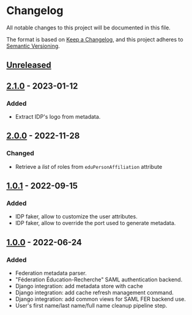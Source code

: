 # Changelog

All notable changes to this project will be documented in this file.

The format is based on
[Keep a Changelog](https://keepachangelog.com/en/1.0.0/),
and this project adheres to
[Semantic Versioning](https://semver.org/spec/v2.0.0.html).

## [Unreleased]


## [2.1.0] - 2023-01-12

### Added
- Extract IDP's logo from metadata.

## [2.0.0] - 2022-11-28

### Changed
- Retrieve a *list* of roles from `eduPersonAffiliation` attribute

## [1.0.1] - 2022-09-15

### Added
- IDP faker, allow to customize the user attributes.
- IDP faker, allow to override the port used to generate metadata.

## [1.0.0] - 2022-06-24

### Added
- Federation metadata parser.
- "Féderation Éducation-Recherche" SAML authentication backend.
- Django integration: add metadata store with cache
- Django integration: add cache refresh management command.
- Django integration: add common views for SAML FER backend use.
- User's first name/last name/full name cleanup pipeline step.

[unreleased]: https://github.com/openfun/social-edu-federation/compare/v2.1.0...main
[2.1.0]: https://github.com/openfun/social-edu-federation/compare/v2.0.0...v2.1.0
[2.0.0]: https://github.com/openfun/social-edu-federation/compare/v1.0.1...v2.0.0
[1.0.1]: https://github.com/openfun/social-edu-federation/compare/v1.0.0...v1.0.1
[1.0.0]: https://github.com/openfun/social-edu-federation/compare/8d3b675d043e1e791ca78c3a0b2ba3f44635128e...v1.0.0
